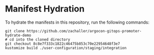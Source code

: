 # Manifest Hydration

To hydrate the manifests in this repository, run the following commands:

```shell
git clone https://github.com/zachaller/argocon-gitops-promoter-hydrate-demo
# cd into the cloned directory
git checkout 8c8e7f333c1822c46475b853c70e22954648f3e7
kustomize build ./user-configuration/staging/integration
```
